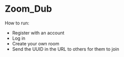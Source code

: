 # Zoom_Dub

How to run:
- Register with an account
- Log in
- Create your own room
- Send the UUID in the URL to others for them to join